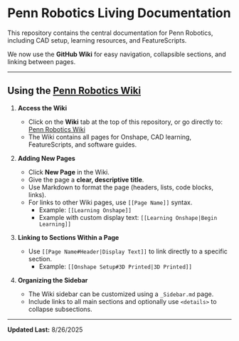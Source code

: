# Penn Robotics Living Documentation

This repository contains the central documentation for Penn Robotics, including CAD setup, learning resources, and FeatureScripts.  

We now use the **GitHub Wiki** for easy navigation, collapsible sections, and linking between pages.

---

## Using the [Penn Robotics Wiki](https://github.com/Team135BlackKnights/Living-Documentation/wiki)

1. **Access the Wiki**  
   - Click on the **Wiki** tab at the top of this repository, or go directly to: [Penn Robotics Wiki](https://github.com/Team135BlackKnights/Living-Documentation/wiki)  
   - The Wiki contains all pages for Onshape, CAD learning, FeatureScripts, and software guides.

2. **Adding New Pages**  
   - Click **New Page** in the Wiki.  
   - Give the page a **clear, descriptive title**.  
   - Use Markdown to format the page (headers, lists, code blocks, links).  
   - For links to other Wiki pages, use `[[Page Name]]` syntax.  
     - Example: `[[Learning Onshape]]`  
     - Example with custom display text: `[[Learning Onshape|Begin Learning]]`

3. **Linking to Sections Within a Page**  
   - Use `[[Page Name#Header|Display Text]]` to link directly to a specific section.  
     - Example: `[[Onshape Setup#3D Printed|3D Printed]]`

4. **Organizing the Sidebar**  
   - The Wiki sidebar can be customized using a `_Sidebar.md` page.  
   - Include links to all main sections and optionally use `<details>` to collapse subsections.

---

**Updated Last:** 8/26/2025
